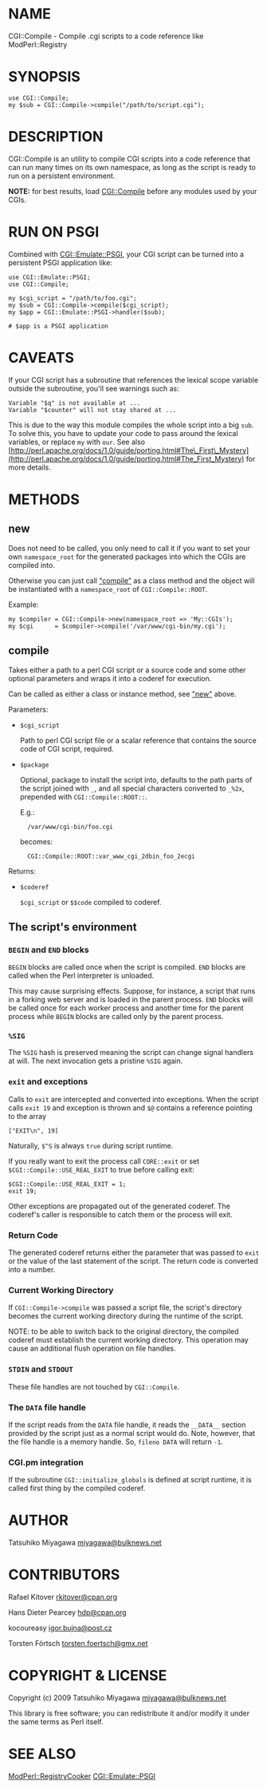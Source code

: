 # NAME

CGI::Compile - Compile .cgi scripts to a code reference like ModPerl::Registry

# SYNOPSIS

    use CGI::Compile;
    my $sub = CGI::Compile->compile("/path/to/script.cgi");

# DESCRIPTION

CGI::Compile is an utility to compile CGI scripts into a code
reference that can run many times on its own namespace, as long as the
script is ready to run on a persistent environment.

**NOTE:** for best results, load [CGI::Compile](https://metacpan.org/pod/CGI::Compile) before any modules used by your
CGIs.

# RUN ON PSGI

Combined with [CGI::Emulate::PSGI](https://metacpan.org/pod/CGI::Emulate::PSGI), your CGI script can be turned
into a persistent PSGI application like:

    use CGI::Emulate::PSGI;
    use CGI::Compile;

    my $cgi_script = "/path/to/foo.cgi";
    my $sub = CGI::Compile->compile($cgi_script);
    my $app = CGI::Emulate::PSGI->handler($sub);

    # $app is a PSGI application

# CAVEATS

If your CGI script has a subroutine that references the lexical scope
variable outside the subroutine, you'll see warnings such as:

    Variable "$q" is not available at ...
    Variable "$counter" will not stay shared at ...

This is due to the way this module compiles the whole script into a
big `sub`. To solve this, you have to update your code to pass around
the lexical variables, or replace `my` with `our`. See also
[http://perl.apache.org/docs/1.0/guide/porting.html#The\_First\_Mystery](http://perl.apache.org/docs/1.0/guide/porting.html#The_First_Mystery)
for more details.

# METHODS

## new

Does not need to be called, you only need to call it if you want to set your
own `namespace_root` for the generated packages into which the CGIs are
compiled into.

Otherwise you can just call ["compile"](#compile) as a class method and the object will
be instantiated with a `namespace_root` of `CGI::Compile::ROOT`.

Example:

    my $compiler = CGI::Compile->new(namespace_root => 'My::CGIs');
    my $cgi      = $compiler->compile('/var/www/cgi-bin/my.cgi');

## compile

Takes either a path to a perl CGI script or a source code and some
other optional parameters and wraps it into a coderef for execution.

Can be called as either a class or instance method, see ["new"](#new) above.

Parameters:

- `$cgi_script`

    Path to perl CGI script file or a scalar reference that contains the
    source code of CGI script, required.

- `$package`

    Optional, package to install the script into, defaults to the path parts of the
    script joined with `_`, and all special characters converted to `_%2x`,
    prepended with `CGI::Compile::ROOT::`.

    E.g.:

        /var/www/cgi-bin/foo.cgi

    becomes:

        CGI::Compile::ROOT::var_www_cgi_2dbin_foo_2ecgi

Returns:

- `$coderef`

    `$cgi_script` or `$$code` compiled to coderef.

## The script's environment

### `BEGIN` and `END` blocks

`BEGIN` blocks are called once when the script is compiled.
`END` blocks are called when the Perl interpreter is unloaded.

This may cause surprising effects. Suppose, for instance, a script that runs
in a forking web server and is loaded in the parent process. `END`
blocks will be called once for each worker process and another time
for the parent process while `BEGIN` blocks are called only by the
parent process.

### `%SIG`

The `%SIG` hash is preserved meaning the script can change signal
handlers at will. The next invocation gets a pristine `%SIG` again.

### `exit` and exceptions

Calls to `exit` are intercepted and converted into exceptions. When
the script calls `exit 19` and exception is thrown and `$@` contains
a reference pointing to the array

    ["EXIT\n", 19]

Naturally, `$^S` is always `true` during script runtime.

If you really want to exit the process call `CORE::exit` or set
`$CGI::Compile::USE_REAL_EXIT` to true before calling exit:

    $CGI::Compile::USE_REAL_EXIT = 1;
    exit 19;

Other exceptions are propagated out of the generated coderef. The coderef's
caller is responsible to catch them or the process will exit.

### Return Code

The generated coderef returns either the parameter that was passed to
`exit` or the value of the last statement of the script. The return code
is converted into a number.

### Current Working Directory

If `CGI::Compile->compile` was passed a script file, the script's
directory becomes the current working directory during the runtime of
the script.

NOTE: to be able to switch back to the original directory, the compiled
coderef must establish the current working directory. This operation may
cause an additional flush operation on file handles.

### `STDIN` and `STDOUT`

These file handles are not touched by `CGI::Compile`.

### The `DATA` file handle

If the script reads from the `DATA` file handle, it reads the `__DATA__`
section provided by the script just as a normal script would do. Note,
however, that the file handle is a memory handle. So, `fileno DATA` will
return `-1`.

### CGI.pm integration

If the subroutine `CGI::initialize_globals` is defined at script runtime,
it is called first thing by the compiled coderef.

# AUTHOR

Tatsuhiko Miyagawa <miyagawa@bulknews.net>

# CONTRIBUTORS

Rafael Kitover <rkitover@cpan.org>

Hans Dieter Pearcey <hdp@cpan.org>

kocoureasy <igor.bujna@post.cz>

Torsten Förtsch <torsten.foertsch@gmx.net>

# COPYRIGHT & LICENSE

Copyright (c) 2009 Tatsuhiko Miyagawa <miyagawa@bulknews.net>

This library is free software; you can redistribute it and/or modify
it under the same terms as Perl itself.

# SEE ALSO

[ModPerl::RegistryCooker](https://metacpan.org/pod/ModPerl::RegistryCooker) [CGI::Emulate::PSGI](https://metacpan.org/pod/CGI::Emulate::PSGI)
